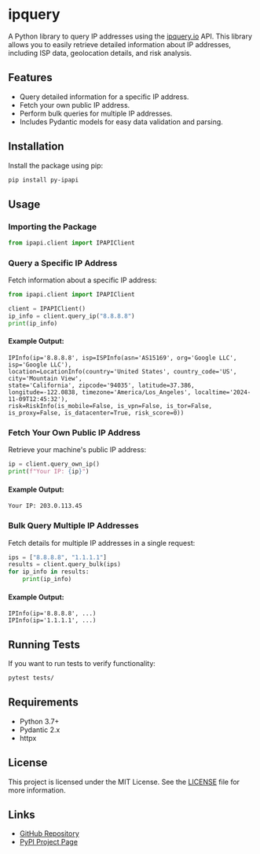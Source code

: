 # ipquery

A Python library to query IP addresses using the [ipquery.io](https://ipquery.io) API. This library allows you to easily retrieve detailed information about IP addresses, including ISP data, geolocation details, and risk analysis.

## Features

- Query detailed information for a specific IP address.
- Fetch your own public IP address.
- Perform bulk queries for multiple IP addresses.
- Includes Pydantic models for easy data validation and parsing.

## Installation

Install the package using pip:

```bash
pip install py-ipapi
```

## Usage

### Importing the Package

```python
from ipapi.client import IPAPIClient
```

### Query a Specific IP Address

Fetch information about a specific IP address:

```python
from ipapi.client import IPAPIClient

client = IPAPIClient()
ip_info = client.query_ip("8.8.8.8")
print(ip_info)
```

#### Example Output:
```
IPInfo(ip='8.8.8.8', isp=ISPInfo(asn='AS15169', org='Google LLC', isp='Google LLC'),
location=LocationInfo(country='United States', country_code='US', city='Mountain View',
state='California', zipcode='94035', latitude=37.386, longitude=-122.0838, timezone='America/Los_Angeles', localtime='2024-11-09T12:45:32'),
risk=RiskInfo(is_mobile=False, is_vpn=False, is_tor=False, is_proxy=False, is_datacenter=True, risk_score=0))
```

### Fetch Your Own Public IP Address

Retrieve your machine's public IP address:

```python
ip = client.query_own_ip()
print(f"Your IP: {ip}")
```

#### Example Output:
```
Your IP: 203.0.113.45
```

### Bulk Query Multiple IP Addresses

Fetch details for multiple IP addresses in a single request:

```python
ips = ["8.8.8.8", "1.1.1.1"]
results = client.query_bulk(ips)
for ip_info in results:
    print(ip_info)
```

#### Example Output:
```
IPInfo(ip='8.8.8.8', ...)
IPInfo(ip='1.1.1.1', ...)
```

## Running Tests

If you want to run tests to verify functionality:

```bash
pytest tests/
```

## Requirements

- Python 3.7+
- Pydantic 2.x
- httpx

## License

This project is licensed under the MIT License. See the [LICENSE](LICENSE) file for more information.

## Links

- [GitHub Repository](https://github.com/ipqwery/ipapi-py)
- [PyPI Project Page](https://pypi.org/project/ipcore/)

